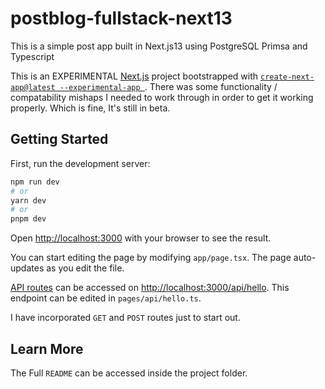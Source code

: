 # postblog-fullstack-next13
This is a simple post app built in Next.js13 using PostgreSQL Primsa and Typescript 

This is an EXPERIMENTAL [Next.js](https://nextjs.org/) project bootstrapped with [`create-next-app@latest --experimental-app
`](https://github.com/vercel/next.js/tree/canary/packages/create-next-app). There was some functionality / compatability mishaps I needed to work through in order to get it working properly. Which is fine, It's still in beta. 

## Getting Started

First, run the development server:

```bash
npm run dev
# or
yarn dev
# or
pnpm dev
```

Open [http://localhost:3000](http://localhost:3000) with your browser to see the result.

You can start editing the page by modifying `app/page.tsx`. The page auto-updates as you edit the file.

[API routes](https://nextjs.org/docs/api-routes/introduction) can be accessed on [http://localhost:3000/api/hello](http://localhost:3000/api/hello). This endpoint can be edited in `pages/api/hello.ts`.

I have incorporated `GET` and `POST` routes just to start out. 

## Learn More

The Full `README` can be accessed inside the project folder.

